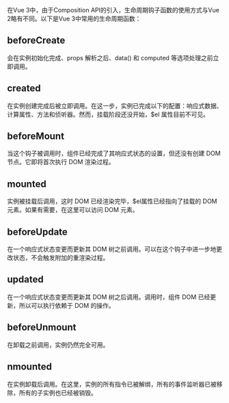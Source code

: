 在Vue 3中，由于Composition API的引入，生命周期钩子函数的使用方式与Vue 2略有不同。以下是Vue 3中常用的生命周期函数：
## beforeCreate
会在实例初始化完成、props 解析之后、data() 和 computed 等选项处理之前立即调用。
## created
在实例创建完成后被立即调用。在这一步，实例已完成以下的配置：响应式数据、计算属性、方法和侦听器。然而，挂载阶段还没开始，$el 属性目前不可见。
## beforeMount
当这个钩子被调用时，组件已经完成了其响应式状态的设置，但还没有创建 DOM 节点。它即将首次执行 DOM 渲染过程。
## mounted
实例被挂载后调用，这时 DOM 已经渲染完毕，$el属性已经指向了挂载的 DOM 元素。如果有需要，在这里可以访问 DOM 元素。
## beforeUpdate
在一个响应式状态变更而更新其 DOM 树之前调用。可以在这个钩子中进一步地更改状态，不会触发附加的重渲染过程。
## updated
在一个响应式状态变更而更新其 DOM 树之后调用。调用时，组件 DOM 已经更新，所以可以执行依赖于 DOM 的操作。
## beforeUnmount
在卸载之前调用，实例仍然完全可用。
## nmounted
在实例卸载后调用。在这里，实例的所有指令已被解绑，所有的事件监听器已被移除，所有的子实例也已经被销毁。
